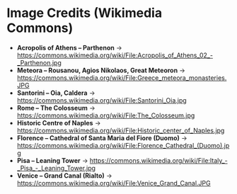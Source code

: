 # Image Credits (Wikimedia Commons)

- **Acropolis of Athens – Parthenon** → https://commons.wikimedia.org/wiki/File:Acropolis_of_Athens_02_-_Parthenon.jpg
- **Meteora – Rousanou, Agios Nikolaos, Great Meteoron** → https://commons.wikimedia.org/wiki/File:Greece_meteora_monasteries.JPG
- **Santorini – Oia, Caldera** → https://commons.wikimedia.org/wiki/File:Santorini_Oia.jpg
- **Rome – The Colosseum** → https://commons.wikimedia.org/wiki/File:The_Colosseum.jpg
- **Historic Centre of Naples** → https://commons.wikimedia.org/wiki/File:Historic_center_of_Naples.jpg
- **Florence – Cathedral of Santa Maria del Fiore (Duomo)** → https://commons.wikimedia.org/wiki/File:Florence_Cathedral_(Duomo).jpg
- **Pisa – Leaning Tower** → https://commons.wikimedia.org/wiki/File:Italy_-_Pisa_-_Leaning_Tower.jpg
- **Venice – Grand Canal (Rialto)** → https://commons.wikimedia.org/wiki/File:Venice_Grand_Canal.JPG